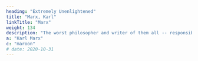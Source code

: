 ```yaml
---
heading: "Extremely Unenlightened"
title: "Marx, Karl"
linkTitle: "Marx"
weight: 134
description: "The worst philosopher and writer of them all -- responsible for a materialist philosophy that led to so much death and suffering around the world"
a: "Karl Marx"
c: "maroon"
# date: 2020-10-31
---
```



<!-- 
+++
title=  "Karl Marx*"
description=  "" 
# He took Hegel's corrupted dialectics (that had zero reference to a Supreme Entity) and ran away with it as dialectical materialism. This is why we had to rename our dialectics as 'Socratic' and our labor theory as the 'effort theory' just to totally separate it from Marx and the resulting mainstream definition. The fatal errors in the ideas of Marx, Hegel, Kant, Nietzsche, Hitler, and Einstein form a pattern that leads us to flag the ideas from German minds as potentially harmful to the true philosophy."
image=  "/covers/marx.jpg"
heading= "Extremely Unenlightened"
# The worst philosopher and writer of them all
date= 2022-06-08
+++
 -->
